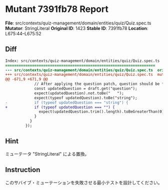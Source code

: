 # Mutant 7391fb78 Report

**File**: src/contexts/quiz-management/domain/entities/quiz/Quiz.spec.ts
**Mutator**: StringLiteral
**Original ID**: 1423
**Stable ID**: 7391fb78
**Location**: L675:44–L675:52

## Diff

```diff
Index: src/contexts/quiz-management/domain/entities/quiz/Quiz.spec.ts
===================================================================
--- src/contexts/quiz-management/domain/entities/quiz/Quiz.spec.ts	original
+++ src/contexts/quiz-management/domain/entities/quiz/Quiz.spec.ts	mutated #1423
@@ -671,9 +671,9 @@
             // After applying the question patch, question should be fixed
             const updatedQuestion = draft.get("question");
             expect(updatedQuestion).not.toBe("   ");
             expect(typeof updatedQuestion).toBe("string");
-            if (typeof updatedQuestion === "string") {
+            if (typeof updatedQuestion === "") {
               expect(updatedQuestion.trim().length).toBeGreaterThan(0);
             }
           }
         });
```

## Hint

ミューテータ "StringLiteral" による置換。

## Instruction

このサバイブ・ミューテーションを失敗させる最小テストを設計してください。
